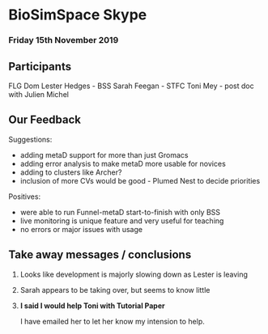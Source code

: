 # BioSimSpace Skype
### Friday 15th November 2019

## Participants
FLG
Dom
Lester Hedges - BSS
Sarah Feegan - STFC
Toni Mey - post doc with Julien Michel

## Our Feedback 
Suggestions:
* adding metaD support for more than just Gromacs
* adding error analysis to make metaD more usable for novices
* adding to clusters like Archer?
* inclusion of more CVs would be good - Plumed Nest to decide priorities

Positives:
* were able to run Funnel-metaD start-to-finish with only BSS
* live monitoring is unique feature and very useful for teaching
* no errors or major issues with usage

## Take away messages / conclusions
1. Looks like development is majorly slowing down as Lester is leaving
2. Sarah appears to be taking over, but seems to know little
3. **I said I would help Toni with Tutorial Paper**

   I have emailed her to let her know my intension to help.
